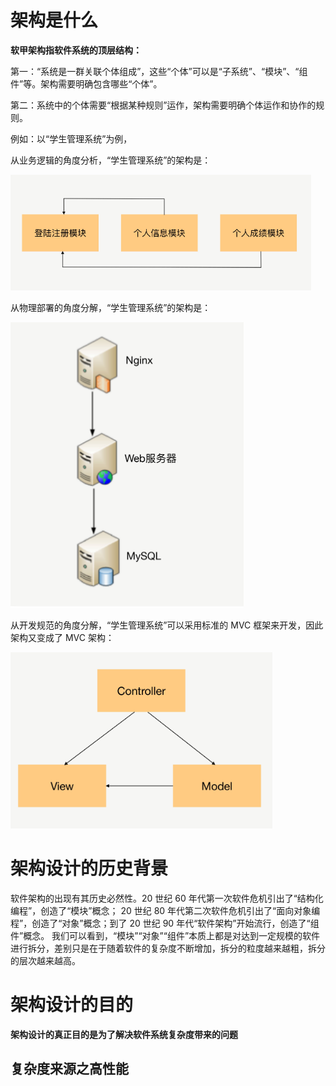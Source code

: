 # 架构是什么

**软甲架构指软件系统的顶层结构：**

第一：“系统是一群关联个体组成”，这些“个体”可以是“子系统”、“模块”、“组件”等。架构需要明确包含哪些“个体”。

第二：系统中的个体需要“根据某种规则”运作，架构需要明确个体运作和协作的规则。

例如：以“学生管理系统”为例，
  
从业务逻辑的角度分析，“学生管理系统”的架构是：
  
![](./png/01.png)

从物理部署的角度分解，“学生管理系统”的架构是：

![](./png/02.png)

从开发规范的角度分解，“学生管理系统”可以采用标准的 MVC 框架来开发，因此架构又变成了 MVC 架构：

![](./png/03.png)

# 架构设计的历史背景
软件架构的出现有其历史必然性。20 世纪 60 年代第一次软件危机引出了“结构化编程”，创造了“模块”概念；
20 世纪 80 年代第二次软件危机引出了“面向对象编程”，创造了“对象”概念；到了 20 世纪 90 年代“软件架构”开始流行，创造了“组件”概念。
我们可以看到，“模块”“对象”“组件”本质上都是对达到一定规模的软件进行拆分，差别只是在于随着软件的复杂度不断增加，拆分的粒度越来越粗，拆分的层次越来越高。

# 架构设计的目的
**架构设计的真正目的是为了解决软件系统复杂度带来的问题**

## 复杂度来源之高性能
